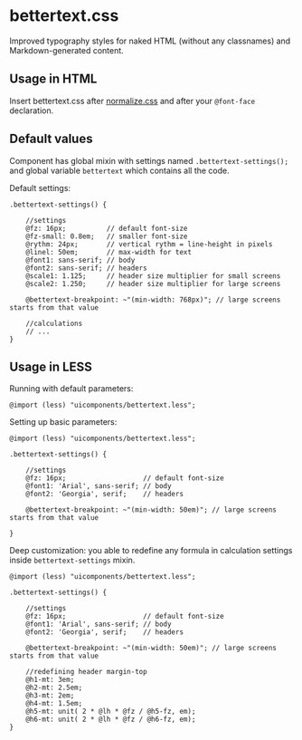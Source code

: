# bettertext.css

Improved typography styles for naked HTML (without any classnames) and Markdown-generated content.

## Usage in HTML

Insert bettertext.css after [normalize.css](https://github.com/necolas/normalize.css) and after your `@font-face` declaration.

## Default values

Component has global mixin with settings named `.bettertext-settings();` and global variable `bettertext` which contains all the code.

Default settings:

```less
.bettertext-settings() {

    //settings
    @fz: 16px;          // default font-size
    @fz-small: 0.8em;   // smaller font-size
    @rythm: 24px;       // vertical rythm = line-height in pixels
    @linel: 50em;       // max-width for text
    @font1: sans-serif; // body
    @font2: sans-serif; // headers
    @scale1: 1.125;     // header size multiplier for small screens
    @scale2: 1.250;     // header size multiplier for large screens

    @bettertext-breakpoint: ~"(min-width: 768px)"; // large screens starts from that value

    //calculations
    // ...
}
```

## Usage in LESS

Running with default parameters:

```less
@import (less) "uicomponents/bettertext.less";
```

Setting up basic parameters:

```less
@import (less) "uicomponents/bettertext.less";

.bettertext-settings() {

    //settings
    @fz: 16px;                   // default font-size
    @font1: 'Arial', sans-serif; // body
    @font2: 'Georgia', serif;    // headers

    @bettertext-breakpoint: ~"(min-width: 50em)"; // large screens starts from that value

}
```

Deep customization: you able to redefine any formula in calculation settings inside `bettertext-settings` mixin.

```less
@import (less) "uicomponents/bettertext.less";

.bettertext-settings() {

    //settings
    @fz: 16px;                   // default font-size
    @font1: 'Arial', sans-serif; // body
    @font2: 'Georgia', serif;    // headers

    @bettertext-breakpoint: ~"(min-width: 50em)"; // large screens starts from that value

    //redefining header margin-top
    @h1-mt: 3em;
    @h2-mt: 2.5em;
    @h3-mt: 2em;
    @h4-mt: 1.5em;
    @h5-mt: unit( 2 * @lh * @fz / @h5-fz, em);
    @h6-mt: unit( 2 * @lh * @fz / @h6-fz, em);
}
```
